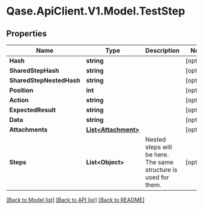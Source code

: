 # Qase.ApiClient.V1.Model.TestStep

## Properties

Name | Type | Description | Notes
------------ | ------------- | ------------- | -------------
**Hash** | **string** |  | [optional] 
**SharedStepHash** | **string** |  | [optional] 
**SharedStepNestedHash** | **string** |  | [optional] 
**Position** | **int** |  | [optional] 
**Action** | **string** |  | [optional] 
**ExpectedResult** | **string** |  | [optional] 
**Data** | **string** |  | [optional] 
**Attachments** | [**List&lt;Attachment&gt;**](Attachment.md) |  | [optional] 
**Steps** | **List&lt;Object&gt;** | Nested steps will be here. The same structure is used for them. | [optional] 

[[Back to Model list]](../../README.md#documentation-for-models) [[Back to API list]](../../README.md#documentation-for-api-endpoints) [[Back to README]](../../README.md)

